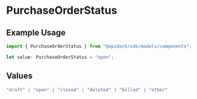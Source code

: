 # PurchaseOrderStatus

## Example Usage

```typescript
import { PurchaseOrderStatus } from "@apideck/sdk/models/components";

let value: PurchaseOrderStatus = "open";
```

## Values

```typescript
"draft" | "open" | "closed" | "deleted" | "billed" | "other"
```